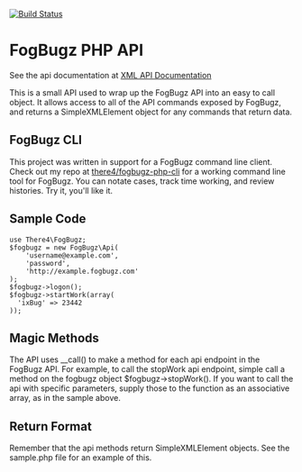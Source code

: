 [![Build Status](https://secure.travis-ci.org/there4/fogbugz-php-api.png?branch=master)](http://travis-ci.org/there4/fogbugz-php-api)

# FogBugz PHP API

See the api documentation at [XML API Documentation](http://fogbugz.stackexchange.com/fogbugz-xml-api)

This is a small API used to wrap up the FogBugz API into an easy to call
object. It allows access to all of the API commands exposed by FogBugz,
and returns a SimpleXMLElement object for any commands that return data.

## FogBugz CLI

This project was written in support for a FogBugz command line client.
Check out my repo at [there4/fogbugz-php-cli](https://github.com/there4/fogbugz-php-cli)
for a working command line tool for FogBugz. You can notate cases,
track time working, and review histories. Try it, you'll like it.

## Sample Code

    use There4\FogBugz;
    $fogbugz = new FogBugz\Api(
        'username@example.com',
        'password',
        'http://example.fogbugz.com'
    );
    $fogbugz->logon();
    $fogbugz->startWork(array(
      'ixBug' => 23442
    ));


## Magic Methods

The API uses __call() to make a method for each api endpoint in the FogBugz API.
For example, to call the stopWork api endpoint, simple call a method on the
fogbugz object $fogbugz->stopWork(). If you want to call the api with specific
parameters, supply those to the function as an associative array, as in the
sample above.

## Return Format

Remember that the api methods return SimpleXMLElement objects. See the sample.php
file for an example of this.


